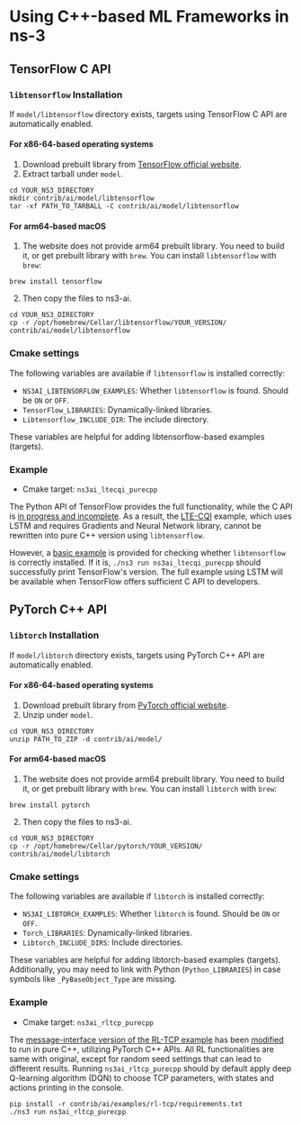 # Using C++-based ML Frameworks in ns-3

## TensorFlow C API

### `libtensorflow` Installation

If `model/libtensorflow` directory exists, targets using TensorFlow C API
are automatically enabled.

#### For x86-64-based operating systems

1. Download prebuilt library from [TensorFlow official website](https://www.tensorflow.org/install/lang_c).
2. Extract tarball under `model`.

```shell
cd YOUR_NS3_DIRECTORY
mkdir contrib/ai/model/libtensorflow
tar -xf PATH_TO_TARBALL -C contrib/ai/model/libtensorflow
```

#### For arm64-based macOS

1. The website does not provide arm64 prebuilt library. You need to
build it, or get prebuilt library with `brew`. You can install
`libtensorflow` with `brew`:

```shell
brew install tensorflow
```

2. Then copy the files to ns3-ai.

```shell
cd YOUR_NS3_DIRECTORY
cp -r /opt/homebrew/Cellar/libtensorflow/YOUR_VERSION/ contrib/ai/model/libtensorflow
```

### Cmake settings

The following variables are available if `libtensorflow` is installed correctly:

- `NS3AI_LIBTENSORFLOW_EXAMPLES`: Whether `libtensorflow` is found. Should be `ON` or `OFF`.
- `TensorFlow_LIBRARIES`: Dynamically-linked libraries.
- `Libtensorflow_INCLUDE_DIR`: The include directory.

These variables are helpful for adding libtensorflow-based examples (targets).

### Example

- Cmake target: `ns3ai_ltecqi_purecpp`

The Python API of TensorFlow provides the full functionality, while the C API
is [in progress and incomplete](https://github.com/tensorflow/docs/blob/master/site/en/r1/guide/extend/bindings.md#current-status).
As a result, the [LTE-CQI](../examples/lte-cqi) example, which uses LSTM and requires Gradients and
Neural Network library, cannot be rewritten into pure C++ version using `libtensorflow`.

However, a [basic example](../examples/lte-cqi/pure-cpp) is provided for checking whether
`libtensorflow` is correctly installed. If it is, `./ns3 run ns3ai_ltecqi_purecpp`
should successfully print TensorFlow's version. The full example using LSTM will be
available when TensorFlow offers sufficient C API to developers.

## PyTorch C++ API

### `libtorch` Installation

If `model/libtorch` directory exists, targets using PyTorch C++ API are
automatically enabled.

#### For x86-64-based operating systems

1. Download prebuilt library from [PyTorch official website](https://pytorch.org).
2. Unzip under `model`.

```shell
cd YOUR_NS3_DIRECTORY
unzip PATH_TO_ZIP -d contrib/ai/model/
```

#### For arm64-based macOS

1. The website does not provide arm64 prebuilt library. You need to
   build it, or get prebuilt library with `brew`. You can install
   `libtorch` with `brew`:

```shell
brew install pytorch
```

2. Then copy the files to ns3-ai.

```shell
cd YOUR_NS3_DIRECTORY
cp -r /opt/homebrew/Cellar/pytorch/YOUR_VERSION/ contrib/ai/model/libtorch
```

### Cmake settings

The following variables are available if `libtorch` is installed correctly:

- `NS3AI_LIBTORCH_EXAMPLES`: Whether `libtorch` is found. Should be `ON` or `OFF`.
- `Torch_LIBRARIES`: Dynamically-linked libraries.
- `Libtorch_INCLUDE_DIRS`: Include directories.

These variables are helpful for adding libtorch-based examples (targets).
Additionally, you may need to link with Python (`Python_LIBRARIES`) in case
symbols like `_PyBaseObject_Type` are missing.

### Example

- Cmake target: `ns3ai_rltcp_purecpp`

The [message-interface version of the RL-TCP example](../examples/rl-tcp/use-msg)
has been [modified](../examples/rl-tcp/pure-cpp) to run in pure C++, utilizing PyTorch C++ APIs. All RL
functionalities are same with original, except for random seed settings that can
lead to different results. Running `ns3ai_rltcp_purecpp` should by
default apply deep Q-learning algorithm (DQN) to choose TCP parameters, with states
and actions printing in the console.

```shell
pip install -r contrib/ai/examples/rl-tcp/requirements.txt
./ns3 run ns3ai_rltcp_purecpp
```
